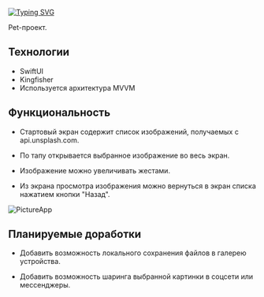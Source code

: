 [![Typing SVG](https://readme-typing-svg.herokuapp.com?font=Fira+Code&weight=100&size=35&duration=3000&pause=10&color=72f2ff&width=435&lines=PictureApp)](https://git.io/typing-svg)

Pet-проект.

## **Технологии**

 - SwiftUI
 - Kingfisher
 - Используется архитектура MVVM
 
 ## Функциональность
 
 - Стартовый экран содержит список изображений, получаемых с api.unsplash.com.
 
 - По тапу открывается выбранное изображение во весь экран.
 
 - Изображение можно увеличивать жестами.
 
 - Из экрана просмотра изображения можно вернуться в экран списка нажатием кнопки "Назад".
 
 ![PictureApp](https://user-images.githubusercontent.com/132203723/236931973-bb430042-13ad-4e63-9429-eb0a8f2cdb54.gif)
 
 ## Планируемые доработки
 
 - Добавить возможность локального сохранения файлов в галерею устройства.
 
 - Добавить возможность шаринга выбранной картинки в соцсети или мессенджеры.
 
 
 
